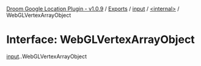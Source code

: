 [Droom Google Location Plugin - v1.0.9](../README.md) / [Exports](../modules.md) / [input](../modules/input.md) / [<internal\>](../modules/input._internal_.md) / WebGLVertexArrayObject

# Interface: WebGLVertexArrayObject

[input](../modules/input.md).[<internal>](../modules/input._internal_.md).WebGLVertexArrayObject
